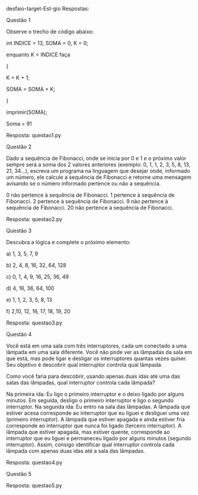 desfaio-target-Est-gio
Respostas:

Questão 1

Observe o trecho de código abaixo:

int INDICE = 13, SOMA = 0, K = 0;

enquanto K < INDICE faça

{

K = K + 1;

SOMA = SOMA + K;

}

imprimir(SOMA);

Soma = 91

Resposta: questao1.py

Questão 2

Dado a sequência de Fibonacci, onde se inicia por 0 e 1 e o próximo valor sempre será a soma dos 2 valores anteriores (exemplo: 0, 1, 1, 2, 3, 5, 8, 13, 21, 34...), escreva um programa na linguagem que desejar onde, informado um número, ele calcule a sequência de Fibonacci e retorne uma mensagem avisando se o número informado pertence ou não a sequência.

0 não pertence à sequência de Fibonacci.
1 pertence à sequência de Fibonacci.
2 pertence à sequência de Fibonacci.
9 não pertence à sequência de Fibonacci.
20 não pertence à sequência de Fibonacci.

Resposta: questao2.py

Questão 3

Descubra a lógica e complete o próximo elemento:

a) 1, 3, 5, 7, 9

b) 2, 4, 8, 16, 32, 64, 128

c) 0, 1, 4, 9, 16, 25, 36, 49

d) 4, 16, 36, 64, 100

e) 1, 1, 2, 3, 5, 8, 13

f) 2,10, 12, 16, 17, 18, 19, 20

Resposta: questao3.py

Questão 4

Você está em uma sala com três interruptores, cada um conectado a uma lâmpada em uma sala diferente. Você não pode ver as lâmpadas da sala em que está, mas pode ligar e desligar os interruptores quantas vezes quiser. Seu objetivo é descobrir qual interruptor controla qual lâmpada.

Como você faria para descobrir, usando apenas duas idas até uma das salas das lâmpadas, qual interruptor controla cada lâmpada?

Na primeira ida:
Eu ligo o primeiro interruptor e o deixo ligado por alguns minutos.
Em seguida, desligo o primeiro interruptor e ligo o segundo interruptor.
Na segunda ida:
Eu entro na sala das lâmpadas.
A lâmpada que estiver acesa corresponde ao interruptor que eu liguei e desliguei uma vez (primeiro interruptor).
A lâmpada que estiver apagada e ainda estiver fria corresponde ao interruptor que nunca foi ligado (terceiro interruptor).
A lâmpada que estiver apagada, mas estiver quente, corresponde ao interruptor que eu liguei e permaneceu ligado por alguns minutos (segundo interruptor).
Assim, consigo identificar qual interruptor controla cada lâmpada com apenas duas idas até a sala das lâmpadas.

Resposta: questao4.py

Questão 5

Resposta: questao5.py



